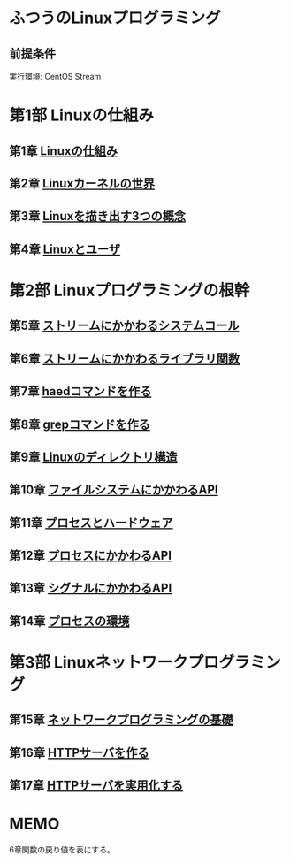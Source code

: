 # ふつうのLinuxプログラミング
## 前提条件
実行環境: CentOS Stream
  
# 第1部 Linuxの仕組み
## 第1章 [Linuxの仕組み](https://github.com/thetaru/memorandum/tree/master/Summary/FutsuNoLinuxProgramming/1)
## 第2章 [Linuxカーネルの世界](https://github.com/thetaru/memorandum/tree/master/Summary/FutsuNoLinuxProgramming/2)
## 第3章 [Linuxを描き出す3つの概念](https://github.com/thetaru/memorandum/tree/master/Summary/FutsuNoLinuxProgramming/3)
## 第4章 [Linuxとユーザ](https://github.com/thetaru/memorandum/tree/master/Summary/FutsuNoLinuxProgramming/4)
# 第2部 Linuxプログラミングの根幹
## 第5章 [ストリームにかかわるシステムコール](https://github.com/thetaru/memorandum/tree/master/Summary/FutsuNoLinuxProgramming/5)
## 第6章 [ストリームにかかわるライブラリ関数](https://github.com/thetaru/memorandum/tree/master/Summary/FutsuNoLinuxProgramming/6)
## 第7章 [haedコマンドを作る](https://github.com/thetaru/memorandum/tree/master/Summary/FutsuNoLinuxProgramming/7)
## 第8章 [grepコマンドを作る](https://github.com/thetaru/memorandum/tree/master/Summary/FutsuNoLinuxProgramming/8)
## 第9章 [Linuxのディレクトリ構造](https://github.com/thetaru/memorandum/tree/master/Summary/FutsuNoLinuxProgramming/9)
## 第10章 [ファイルシステムにかかわるAPI](https://github.com/thetaru/memorandum/tree/master/Summary/FutsuNoLinuxProgramming/10)
## 第11章 [プロセスとハードウェア](https://github.com/thetaru/memorandum/tree/master/Summary/FutsuNoLinuxProgramming/11)
## 第12章 [プロセスにかかわるAPI](https://github.com/thetaru/memorandum/tree/master/Summary/FutsuNoLinuxProgramming/12)
## 第13章 [シグナルにかかわるAPI](https://github.com/thetaru/memorandum/tree/master/Summary/FutsuNoLinuxProgramming/13)
## 第14章 [プロセスの環境](https://github.com/thetaru/memorandum/tree/master/Summary/FutsuNoLinuxProgramming/14)
# 第3部 Linuxネットワークプログラミング
## 第15章 [ネットワークプログラミングの基礎]()
## 第16章 [HTTPサーバを作る]()
## 第17章 [HTTPサーバを実用化する]()
# MEMO
6章関数の戻り値を表にする。
